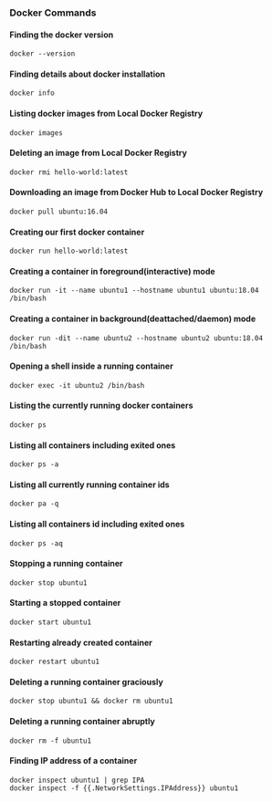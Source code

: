 ### Docker Commands

#### Finding the docker version
```
docker --version
```

#### Finding details about docker installation
```
docker info
```

#### Listing docker images from Local Docker Registry
```
docker images
```

#### Deleting an image from Local Docker Registry
```
docker rmi hello-world:latest
```

#### Downloading an image from Docker Hub to Local Docker Registry
```
docker pull ubuntu:16.04
```

#### Creating our first docker container
```
docker run hello-world:latest
```
#### Creating a container in foreground(interactive) mode
```
docker run -it --name ubuntu1 --hostname ubuntu1 ubuntu:18.04 /bin/bash
```

#### Creating a container in background(deattached/daemon) mode
```
docker run -dit --name ubuntu2 --hostname ubuntu2 ubuntu:18.04 /bin/bash
```

#### Opening a shell inside a running container
```
docker exec -it ubuntu2 /bin/bash
```

#### Listing the currently running docker containers 
```
docker ps
```

#### Listing all containers including exited ones
```
docker ps -a
```

#### Listing all currently running container ids
```
docker pa -q
```

#### Listing all containers id including exited ones
```
docker ps -aq
```

#### Stopping a running container
```
docker stop ubuntu1
```

#### Starting a stopped container
```
docker start ubuntu1
```

#### Restarting already created container
```
docker restart ubuntu1
```

#### Deleting a running container graciously
```
docker stop ubuntu1 && docker rm ubuntu1
```

#### Deleting a running container abruptly
```
docker rm -f ubuntu1
```

#### Finding IP address of a container
```
docker inspect ubuntu1 | grep IPA
docker inspect -f {{.NetworkSettings.IPAddress}} ubuntu1
```
